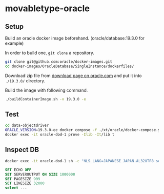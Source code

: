 # movabletype-oracle

## Setup

Build an oracle docker image beforehand. (oracle/database:19.3.0 for example)

In order to build one, `git clone` a repository.

```sh
git clone git@github.com:oracle/docker-images.git
cd docker-images/OracleDatabase/SingleInstance/dockerfiles/
```

Download zip file from [download page on oracle.com](https://www.oracle.com/database/technologies/oracle19c-linux-downloads.html#license-lightbox) and put it into `./19.3.0/` directory.

Build the image with following command.

```sh
./buildContainerImage.sh -v 19.3.0 -e
```

## Test

```sh
cd data-objectdriver
ORACLE_VERSION=19.3.0-ee docker compose -f ./xt/oracle/docker-compose.yml up
docker exec -it oracle-dod-1 prove -Ilib -It/lib t
```

## Inspect DB

```sh
docker exec -it oracle-dod-1 sh -c "NLS_LANG=JAPANESE_JAPAN.AL32UTF8 sqlplus system/test@oracle/global"
```

```sql
SET ECHO OFF
SET SERVEROUTPUT ON SIZE 1000000
SET PAGESIZE 999
SET LINESIZE 32000
select ...
```
